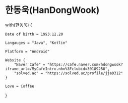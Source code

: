# 한동욱(HanDongWook)

with(한동욱) {

    Date of birth = 1993.12.20
    
    Langauges = "Java", "Kotlin"

    Platform = "Android"
    
    Website {
        "Naver Cafe" = "https://cafe.naver.com/hdongwook?iframe_url=/MyCafeIntro.nhn%3Fclubid=30189250",
        "solved.ac" = "https://solved.ac/profile/jja9312"
    }
    
    Love = Coffee
    
}
